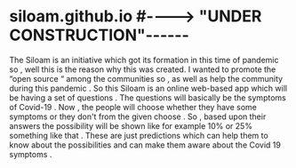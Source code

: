# siloam.github.io #----> "UNDER CONSTRUCTION"------
The Siloam is an initiative which got its formation in this time of pandemic so , well this is the reason why this was created. I wanted to promote the “open source “ among the communities so , as well as help the community during this pandemic . So this Siloam is an online web-based app which will be having a set of questions . The questions will basically be the  symptoms of Covid-19 . Now , the people will choose whether they have some symptoms or they don't from the given choose . So , based upon their answers the possibility will be shown like for example 10% or 25% something like that . These are just predictions which can help them to know  about the possibilities and can make them aware about the Covid 19 symptoms .
